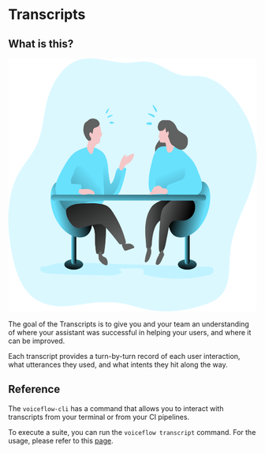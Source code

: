 # Transcripts

## What is this?

<p align="center">
  <img alt="Flow" src="/images/transcript.png" style="height:512px;width:512px" />
</p>

The goal of the Transcripts is to give you and your team an understanding of where your assistant was successful in helping your users, and where it can be improved.

Each transcript provides a turn-by-turn record of each user interaction, what utterances they used, and what intents they hit along the way.

## Reference

The `voiceflow-cli` has a command that allows you to interact with transcripts from your terminal or from your CI pipelines.

To execute a suite, you can run the `voiceflow transcript` command. For the usage, please refer to this [page](/cmd/voiceflow_transcript).
